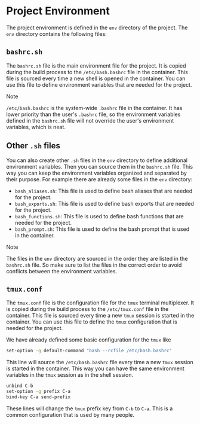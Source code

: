 # Project Environment

The project environment is defined in the `env` directory of the project. The `env` directory contains the following files:

## `bashrc.sh`

The `bashrc.sh` file is the main environment file for the project. It is copied during the build process to the `/etc/bash.bashrc` file in the container. This file is sourced every time a new shell is opened in the container. You can use this file to define environment variables that are needed for the project.

> [!Note] 
> `/etc/bash.bashrc` is the system-wide `.bashrc` file in the container. It has lower priority than the user's `.bashrc` file, so the environment variables defined in the `bashrc.sh` file will not override the user's environment variables, which is neat.

## Other `.sh` files

You can also create other `.sh` files in the `env` directory to define additional environment variables. Then you can source them in the `bashrc.sh` file. This way you can keep the environment variables organized and separated by their purpose. For example there are already some files in the `env` directory:

- `bash_aliases.sh`: This file is used to define bash aliases that are needed for the project.
- `bash_exports.sh`: This file is used to define bash exports that are needed for the project.
- `bash_functions.sh`: This file is used to define bash functions that are needed for the project.
- `bash_prompt.sh`: This file is used to define the bash prompt that is used in the container.

> [!NOTE] 
> The files in the `env` directory are sourced in the order they are listed in the `bashrc.sh` file. So make sure to list the files in the correct order to avoid conflicts between the environment variables.

## `tmux.conf`

The `tmux.conf` file is the configuration file for the `tmux` terminal multiplexer. It is copied during the build process to the `/etc/tmux.conf` file in the container. This file is sourced every time a new `tmux` session is started in the container. You can use this file to define the `tmux` configuration that is needed for the project.

We have already defined some basic configuration for the `tmux` like

```bash
set-option -g default-command "bash --rcfile /etc/bash.bashrc"
```

This line will source the `/etc/bash.bashrc` file every time a new `tmux` session is started in the container. This way you can have the same environment variables in the `tmux` session as in the shell session.

```bash
unbind C-b
set-option -g prefix C-a
bind-key C-a send-prefix
```

These lines will change the `tmux` prefix key from `C-b` to `C-a`. This is a common configuration that is used by many people.
